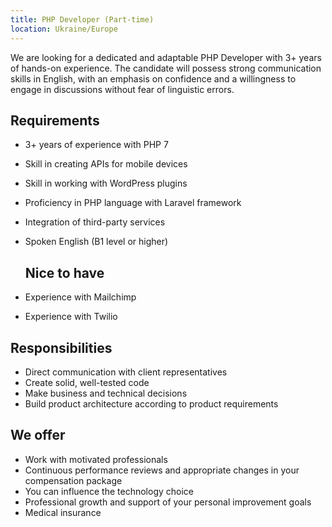 ```yaml
---
title: PHP Developer (Part-time)
location: Ukraine/Europe
---
```

We are looking for a dedicated and adaptable PHP Developer with 3+ years of hands-on experience. The candidate will possess strong communication skills in English, with an emphasis on confidence and a willingness to engage in discussions without fear of linguistic errors.

## Requirements

* 3+ years of experience with PHP 7
* Skill in creating APIs for mobile devices
* Skill in working with WordPress plugins
* Proficiency in PHP language with Laravel framework
* Integration of third-party services
* Spoken English (B1 level or higher) 

  ## Nice to have
* Experience with Mailchimp
* Experience with Twilio

## Responsibilities

* Direct communication with client representatives
* Create solid, well-tested code
* Make business and technical decisions
* Build product architecture according to product requirements

## We offer

* Work with motivated professionals
* Continuous performance reviews and appropriate changes in your compensation package
* You can influence the technology choice
* Professional growth and support of your personal improvement goals
* Medical insurance